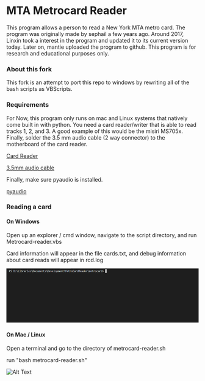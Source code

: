 # MTA Metrocard Reader

This program allows a person to read a New York MTA metro card. The program was originally made by sephail a few years ago. Around 2017, Linxin took a interest in the program and updated it to its current version today.  Later on, mantie uploaded the program to github. This program is for research and educational purposes only.

### About this fork
This fork is an attempt to port this repo to windows by rewriting all of the bash scripts as VBScripts.


### Requirements 

For Now, this program only runs on mac and Linux systems that natively come built in with python. 
You need a card reader/writer that is able to read tracks 1, 2, and 3.  A good example of this would be the misiri MS705x.  Finally, solder the 3.5 mm audio cable (2 way connector) to the motherboard of the card reader.

<a href="https://www.amazon.com/Misiri-MSR705X-Magnetic-Reader-Encoder/dp/B06X91X37T">Card Reader</a>

<a href="https://www.amazon.com/AmazonBasics-3-5mm-Stereo-Audio-Cable/dp/B00NO73MUQ/ref=sr_1_5?ie=UTF8&qid=1503807307&sr=8-5&keywords=3.5mm+audio+cableT">3.5mm audio cable</a> 

Finally, make sure pyaudio is installed. 

<a href="https://people.csail.mit.edu/hubert/pyaudio/">pyaudio</a>

### Reading a card

#### On Windows
Open up an explorer / cmd window, navigate to the script directory, and run Metrocard-reader.vbs

Card information will appear in the file cards.txt, and debug information about card reads will appear in rcd.log

![Alt Text](https://github.com/MyriaCore/MTA-metrocard-reader/raw/master/gifwin.gif)

#### On Mac / Linux
Open a terminal and go to the directory of metrocard-reader.sh

run "bash metrocard-reader.sh"

![Alt Text](https://github.com/MyriaCore/MTA-metrocard-reader/raw/master/gif.gif)
